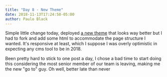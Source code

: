```yaml
---
title: "Day 8 - New Theme"
date: 2018-11-13T17:24:58-05:00
author: Paulo Black
---
```


Simple little change today, deployed [a new theme](https://github.com/EmielH/tale-hugo) that looks way better but I had to fork and add some html to accommodate  the page structure I wanted. It's responsive at least, which I suppose I was overly optimistic in expecting any cms tool to be in 2018.

Been pretty hard to stick to one post a day, I chose a bad time to start doing this considering the most senior member of our team is leaving, making me the new "go to" guy. Oh well, better late than never

